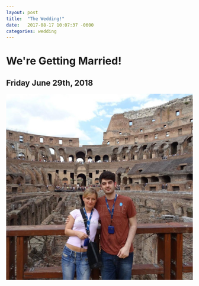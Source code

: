 ```yaml
---
layout: post
title:  "The Wedding!"
date:   2017-08-17 10:07:37 -0600
categories: wedding
---
```


We're Getting Married!
=====

Friday June 29th, 2018
----

<a href="images/Justyna-Geo.jpg" title="Justyna and George">
    <img alt="Justyna and George" src="images/Justyna-Geo.jpg" style="width:600px">
 </a>